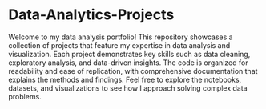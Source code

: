# Data-Analytics-Projects

Welcome to my data analysis portfolio! 
This repository showcases a collection of projects that feature my expertise in data analysis and visualization. Each project demonstrates key skills such as data cleaning, exploratory analysis, and data-driven insights. The code is organized for readability and ease of replication, with comprehensive documentation that explains the methods and findings. Feel free to explore the notebooks, datasets, and visualizations to see how I approach solving complex data problems.
